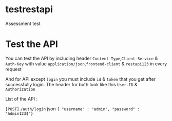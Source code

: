 # testrestapi
 Assessment test

# Test the API
You can test the API by including header `Content-Type`,`Client-Service` & `Auth-Key` with value `application/json`,`frontend-client` & `restapi123` in every request

And for API except `login` you must include `id` & `token` that you get after successfully login. The header for both look like this `User-ID` & `Authorization`

List of the API :

`[POST]` `/auth/login` json `{ "username" : "admin", "password" : "Admin123$"}`